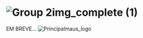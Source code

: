 # ![Group 2img_complete (1)](https://user-images.githubusercontent.com/82516932/175758029-cb403a2d-122c-4e79-8231-c31f7706915b.png)
EM BREVE... 
![Principalmaus_logo](https://user-images.githubusercontent.com/82516932/175757371-fa3fb354-18b5-4734-b147-096c03963cfd.png)
